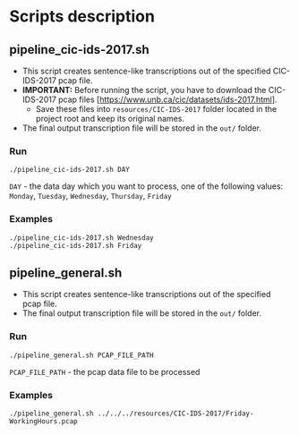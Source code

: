 # Scripts description

## pipeline_cic-ids-2017.sh
- This script creates sentence-like transcriptions out of the specified CIC-IDS-2017 pcap file.
- **IMPORTANT:** Before running the script, you have to download the CIC-IDS-2017 pcap files 
\[https://www.unb.ca/cic/datasets/ids-2017.html].
  - Save these files into `resources/CIC-IDS-2017` folder located in the project root 
    and keep its original names.
- The final output transcription file will be stored in the `out/` folder.


### Run
```shell
./pipeline_cic-ids-2017.sh DAY
```
`DAY` - the data day which you want to process, one of the following values:
`Monday`, `Tuesday`, `Wednesday`, `Thursday`, `Friday`

### Examples
```shell
./pipeline_cic-ids-2017.sh Wednesday
./pipeline_cic-ids-2017.sh Friday
```


## pipeline_general.sh
- This script creates sentence-like transcriptions out of the specified pcap file.
- The final output transcription file will be stored in the `out/` folder.

### Run
```shell
./pipeline_general.sh PCAP_FILE_PATH
```
`PCAP_FILE_PATH` - the pcap data file to be processed

### Examples
```shell
./pipeline_general.sh ../../../resources/CIC-IDS-2017/Friday-WorkingHours.pcap
```
